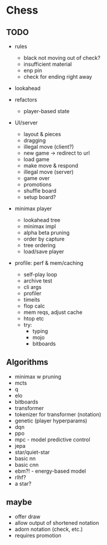 # Chess

## TODO
- rules
  - black not moving out of check?
  - insufficient material
  - enp pin
  - check for ending right away

- lookahead

- refactors
  - player-based state

- UI/server
  - layout & pieces
  - dragging
  - illegal move (client?)
  - new game -> redirect to url
  - load game
  - make move & respond
  - illegal move (server)
  - game over
  - promotions
  - shuffle board
  - setup board?

- minimax player
  - lookahead tree
  - minimax impl
  - alpha beta pruning
  - order by capture
  - tree ordering
  - load/save player

- profile: perf & mem/caching
  - self-play loop
  - archive test
  - cli args
  - profiler
  - timeits
  - flop calc
  - mem reqs, adjust cache
  - htop etc
  - try:
    - typing
    - mojo
    - bitboards


## Algorithms
- minimax w pruning
- mcts
- q
- elo
- bitboards
- transformer
- tokenizer for transformer (notation)
- genetic (player hyperparams)
- dqn
- ppo
- mpc - model predictive control
- jepa
- star/quiet-star
- basic nn
- basic cnn
- ebm?! - energy-based model
- rlhf?
- a star?


## maybe
- offer draw
- allow output of shortened notation
- adorn notation (check, etc.)
- requires promotion
